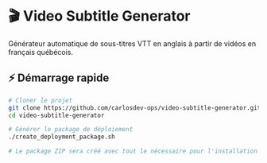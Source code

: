 # 🎬 Video Subtitle Generator

Générateur automatique de sous-titres VTT en anglais à partir de vidéos en français québécois.

## ⚡ Démarrage rapide

```bash
# Cloner le projet
git clone https://github.com/carlosdev-ops/video-subtitle-generator.git
cd video-subtitle-generator

# Générer le package de déploiement
./create_deployment_package.sh

# Le package ZIP sera créé avec tout le nécessaire pour l'installation
